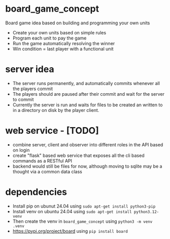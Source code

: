 # board_game_concept
Board game idea based on building and programming your own units

 * Create your own units based on simple rules
 * Program each unit to pay the game
 * Run the game automatically resolving the winner
 * Win condition = last player with a functional unit
 
# server idea

 * The server runs permanently, and automatically commits whenever all the players commit
 * The players should are paused after their commit and wait for the server to commit
 * Currently the server is run and waits for files to be created an written to in a directory on disk by the
player client.

# web service - [TODO]
 * combine server, client and observer into different roles in the API based on login
 * create "flask" based web service that exposes all the cli based commands as a RESTful API
 * backend would still be files for now, although moving to sqlite may be a thought via a common data class

# dependencies

  * Install pip on ubunut 24.04 using `sudo apt-get install python3-pip`
  * Install venv on ubuntu 24.04 using `sudo apt-get install python3.12-venv`
  * Then create the venv in `board_game_concept` using `python3 -m venv .venv`
  * https://pypi.org/project/board using `pip install board`
